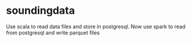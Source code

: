 # soundingdata
Use scala to read data files and store in postgresql. Now use spark to read from postgresql and write parquet files
